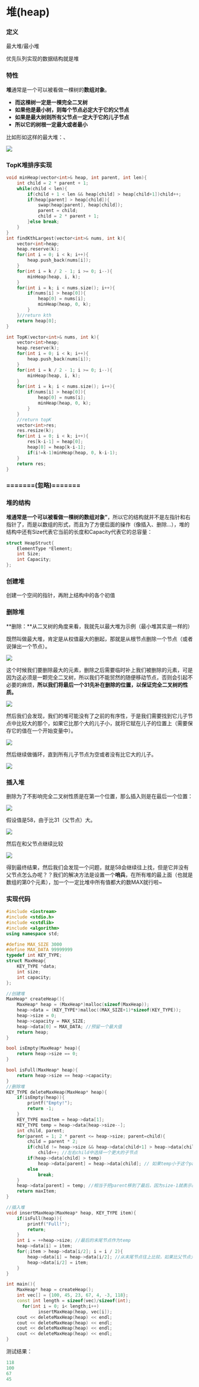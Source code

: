 # 堆\(heap\)

### 定义

最大堆/最小堆

优先队列实现的数据结构就是堆

### 特性

**堆**通常是一个可以被看做一棵树的**数组对象**。

* **而这棵树一定是一棵完全二叉树**
* **如果他是最小树，则每个节点必定大于它的父节点**
* **如果是最大树则所有父节点一定大于它的儿子节点**
* **所以它的树根一定最大或者最小**

比如形如这样的最大堆：、

![](../../.gitbook/assets/heap.jpg)

### **TopK堆排序实现**

```cpp
void minHeap(vector<int>& heap, int parent, int len){
    int child = 2 * parent + 1;
    while(child < len){
        if(child + 1 < len && heap[child] > heap[child+1])child++;
        if(heap[parent] > heap[child]){
            swap(heap[parent], heap[child]);
            parent = child;
            child = 2 * parent + 1;
        }else break;
    }
}
int findKthLargest(vector<int>& nums, int k){
    vector<int>heap;
    heap.reserve(k);
    for(int i = 0; i < k; i++){
        heap.push_back(nums[i]);
    }
    for(int i = k / 2 - 1; i >= 0; i--){
        minHeap(heap, i, k);
    }
    for(int i = k; i < nums.size(); i++){
        if(nums[i] > heap[0]){
            heap[0] = nums[i];
            minHeap(heap, 0, k);
        }
    }//return kth
    return heap[0];
}

int TopK(vector<int>& nums, int k){
    vector<int>heap;
    heap.reserve(k);
    for(int i = 0; i < k; i++){
        heap.push_back(nums[i]);
    }
    for(int i = k / 2 - 1; i >= 0; i--){
        minHeap(heap, i, k);
    }
    for(int i = k; i < nums.size(); i++){
        if(nums[i] > heap[0]){
            heap[0] = nums[i];
            minHeap(heap, 0, k);
        }
    }
    //return topK
    vector<int>res;
    res.resize(k);
    for(int i = 0; i < k; i++){
        res[k-i-1] = heap[0];
        heap[0] = heap[k-i-1];
        if(i!=k-1)minHeap(heap, 0, k-i-1);
    }
    return res;
}
```

### **=======\(忽略\)=======**

### **堆的结构**

**堆通常是一个可以被看做一棵树的数组对象”**，所以它的结构就并不是左指针和右指针了，而是以数组的形式，而且为了方便后面的操作（像插入、删除...），堆的结构中还有Size代表它当前的长度和Capacity代表它的总容量：

```cpp
struct HeapStruct{
    ElementType *Element;
    int Size;
    int Capacity;
};
```

### **创建堆**

创建一个空间的指针，再附上结构中的各个初值

### **删除堆**

**删除：**从二叉树的角度来看，我就先以最大堆为示例（最小堆其实是一样的）

既然叫做最大堆，肯定是从权值最大的删起，那就是从根节点删除一个节点（或者说弹出一个节点）。

![](../../.gitbook/assets/heap1.jpg)

这个时候我们要删除最大的元素，删除之后需要临时补上我们被删除的元素，可是因为这必须是一颗完全二叉树，所以我们不能贸然的随便移动节点，否则会引起不必要的麻烦，**所以我们将最后一个31先补在删除的位置，以保证完全二叉树的性质。**

![](../../.gitbook/assets/heap2.jpg)

然后我们会发现，我们的堆可能没有了之前的有序性，于是我们需要找到它儿子节点中比较大的那个，如果它比那个大的儿子小，就将它赋在儿子的位置上（需要保存它的值在一个开始变量中）。

![](../../.gitbook/assets/heap3.jpg)

然后继续做循环，直到所有儿子节点为空或者没有比它大的儿子。

![](../../.gitbook/assets/heap4.jpg)

### **插入堆**

删除为了不影响完全二叉树性质是在第一个位置，那么插入则是在最后一个位置：

![](../../.gitbook/assets/heap5.jpg)

假设值是58，由于比31（父节点）大。

![](../../.gitbook/assets/heap6.jpg)

然后在和父节点继续比较

![](../../.gitbook/assets/heap7.jpg)

得到最终结果，然后我们会发现一个问题，就是58会继续往上找，但是它并没有父节点怎么办呢？？我们的解决方法是设置一个**哨兵**，在所有堆的最上面（也就是数组的第0个元素），加一个一定比堆中所有值都大的数MAX就行啦~

### 实现代码

```cpp
#include <iostream>
#include <stdio.h>
#include <cstdlib>
#include <algorithm>
using namespace std;

#define MAX_SIZE 3000
#define MAX_DATA 99999999
typedef int KEY_TYPE;
struct MaxHeap{
    KEY_TYPE *data;
    int size;
    int capacity;
};

//创建堆
MaxHeap* createHeap(){
    MaxHeap* heap = (MaxHeap*)malloc(sizeof(MaxHeap));
    heap->data = (KEY_TYPE*)malloc((MAX_SIZE+1)*sizeof(KEY_TYPE));
    heap->size = 0;
    heap->capacity = MAX_SIZE;
    heap->data[0] = MAX_DATA; //预留一个最大值
    return heap;
}

bool isEmpty(MaxHeap* heap){
    return heap->size == 0;
}

bool isFull(MaxHeap* heap){
    return heap->size == heap->capacity;
}
//删除堆
KEY_TYPE deleteMaxHeap(MaxHeap* heap){
    if(isEmpty(heap)){
        printf("Empty!");
        return -1;
    }
    KEY_TYPE maxItem = heap->data[1];
    KEY_TYPE temp = heap->data[heap->size--];
    int child, parent;
    for(parent = 1; 2 * parent <= heap->size; parent=child){
        child = parent * 2;
        if(child != heap->size && heap->data[child+1] > heap->data[child])
            child++; //左右child中选择一个更大的子节点
        if(heap->data[child] > temp)
            heap->data[parent] = heap->data[child]; // 如果temp小于这个parent节点的child，交换parent与这个child，继续递归把child当parent
        else
            break;
    }
    heap->data[parent] = temp; //相当于把parent移到了最后，因为size-1就表示已经移除了
    return maxItem;
}

//插入堆
void insertMaxHeap(MaxHeap* heap, KEY_TYPE item){
    if(isFull(heap)){
        printf("Full!");
        return;
    }
    int i = ++heap->size; //最后的末尾节点作为temp
    heap->data[i] = item;
    for(;item > heap->data[i/2]; i = i / 2){
        heap->data[i] = heap->data[i/2]; //从末尾节点往上比较，如果比父节点大，就交换成为父节点
        heap->data[i/2] = item;
    }
}

int main(){
    MaxHeap* heap = createHeap();
    int vec[] = {100, 45, 23, 67, 4, -3, 118};
    const int length = sizeof(vec)/sizeof(int);
	  for(int i = 0; i< length;i++)
		    insertMaxHeap(heap, vec[i]);
    cout << deleteMaxHeap(heap) << endl;
    cout << deleteMaxHeap(heap) << endl;
    cout << deleteMaxHeap(heap) << endl;
    cout << deleteMaxHeap(heap) << endl;    
}   
```

测试结果：

```cpp
118
100
67
45
```

